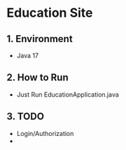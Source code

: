 # Education Site
## 1. Environment
- Java 17
## 2. How to Run
- Just Run EducationApplication.java
## 3. TODO
- Login/Authorization
- 